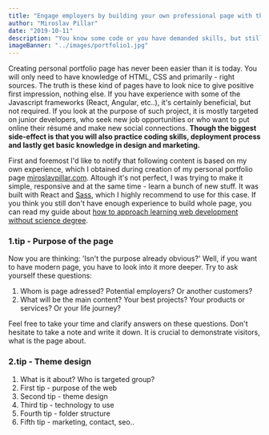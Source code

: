 ```yaml
---
title: "Engage employers by building your own professional page with these 5 tips"
author: "Miroslav Pillar"
date: "2019-10-11"
description: "You know some code or you have demanded skills, but still you don't have a clue how to connect with right steakholders? You are on the right place."
imageBanner: "../images/portfolio1.jpg"
---
```


&NewLine;

Creating personal portfolio page has never been easier than it is today. You will only need to have knowledge of HTML, CSS and primarily - right sources. The truth is these kind of pages have to look nice to give positive first impression, nothing else. If you have experience with some of the Javascript frameworks (React, Angular, etc..), it's certainly beneficial, but not required. If you look at the purpose of such project, it is mostly targeted on junior developers, who seek new job opportunities or who want to put online their résumé and make new social connections. **Though the biggest side-effect is that you will also practice coding skills, deployment process and lastly get basic knowledge in design and marketing.**

First and foremost I'd like to notify that following content is based on my own experience, which I obtained during creation of my personal portfolio page [miroslavpillar.com](https://www.miroslavpillar.com).  Altough it's not perfect, I was trying to make it simple, responsive and at the same time - learn a bunch of new stuff. It was built with React and [Sass](https://sass-lang.com/), which I highly recommend to use for this case. If you think you still don't have enough experience to build whole page, you can read my guide about [how to approach learning web development without science degree](https://blog.miroslavpillar.com/web-development-guide/).

### 1.tip - Purpose of the page

Now you are thinking: 'Isn't the purpose already obvious?' Well, if you want to have modern page, you have to look into it more deeper. Try to ask yourself these questions:

1. Whom is page adressed? Potential employers? Or another customers?
2. What will be the main content? Your best projects? Your products or services? Or your life journey?

Feel free to take your time and clarify answers on these questions. Don't hesitate to take a note and write it down. It is crucial to demonstrate visitors, what is the page about.

### 2.tip - Theme design

1. What is it about? Who is targeted group?
2. First tip - purpose of the web
3. Second tip - theme design
4. Third tip - technology to use
5. Fourth tip - folder structure
6. Fifth tip - marketing, contact, seo..

